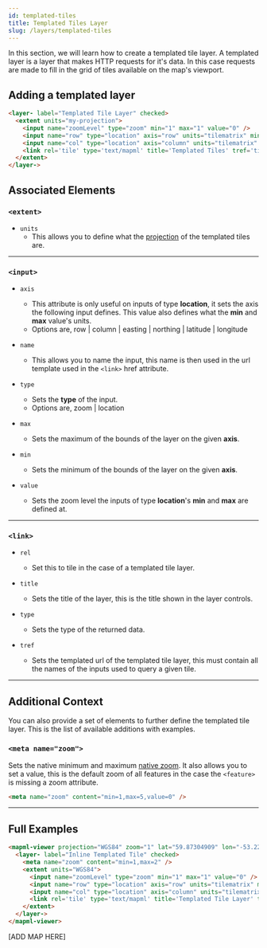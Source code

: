 ```yaml
---
id: templated-tiles
title: Templated Tiles Layer
slug: /layers/templated-tiles
---
```


In this section, we will learn how to create a templated tile layer. A templated layer is a layer that makes HTTP requests for it's data. In this case requests are made to fill in the grid of tiles available on the map's viewport.

## Adding a templated layer

```html
<layer- label="Templated Tile Layer" checked>
  <extent units="my-projection">
    <input name="zoomLevel" type="zoom" min="1" max="1" value="0" />
    <input name="row" type="location" axis="row" units="tilematrix" min="0" max="2" />
    <input name="col" type="location" axis="column" units="tilematrix" min="0" max="2" />
    <link rel='tile' type='text/mapml' title='Templated Tiles' tref='tiles/{zoomLevel}/r{row}_c{col}.mapml' />
  </extent>
</layer->
```

## Associated Elements

### `<extent>`

- `units`
  - This allows you to define what the [projection](http://example.org/) of the templated tiles are.

---

### `<input>`

- `axis`
  - This attribute is only useful on inputs of type <strong>location</strong>, it sets the axis the following input defines. This value also defines what the <strong>min</strong> and <strong>max</strong> value's units.
  - Options are, row | column | easting | northing | latitude | longitude

- `name`
  - This allows you to name the input, this name is then used in the url template used in the `<link>` href attribute.

- `type`
  - Sets the <strong>type</strong> of the input.
  - Options are, zoom | location

- `max`
  - Sets the maximum of the bounds of the layer on the given <strong>axis</strong>.

- `min`
  - Sets the minimum of the bounds of the layer on the given <strong>axis</strong>.

- `value`
  - Sets the zoom level the inputs of type <strong>location</strong>'s <strong>min</strong> and <strong>max</strong> are defined at.

---

### `<link>`

- `rel`
  - Set this to tile in the case of a templated tile layer.

- `title`
  - Sets the title of the layer, this is the title shown in the layer controls.

- `type`
  - Sets the type of the returned data.

- `tref`
  - Sets the templated url of the templated tile layer, this must contain all the names of the inputs used to query a given tile.

---

## Additional Context

You can also provide a set of elements to further define the templated tile layer. This is the list of available additions with examples.

### `<meta name="zoom">`
Sets the native minimum and maximum [native zoom](http://example.org/). It also allows you to set a value, this is the default zoom of all features in the case the `<feature>` is missing a zoom attribute.

```html
<meta name="zoom" content="min=1,max=5,value=0" />
```

---

## Full Examples

```html
<mapml-viewer projection="WGS84" zoom="1" lat="59.87304909" lon="-53.22587225" width="900" height="400" controls>
  <layer- label="Inline Templated Tile" checked>
    <meta name="zoom" content="min=1,max=2" />
    <extent units="WGS84">
      <input name="zoomLevel" type="zoom" min="1" max="1" value="0" />
      <input name="row" type="location" axis="row" units="tilematrix" min="0" max="2" />
      <input name="col" type="location" axis="column" units="tilematrix" min="0" max="2" />
      <link rel='tile' type='text/mapml' title='Templated Tile Layer' tref='data/wgs84/{zoomLevel}/r{row}_c{col}.mapml' />
    </extent>
  </layer->
</mapml-viewer>
```

[ADD MAP HERE]